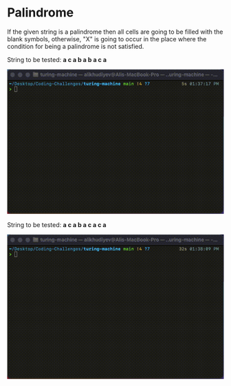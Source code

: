 # Palindrome

If the given string is a palindrome then all cells are going to be filled with the blank symbols, otherwise, "X" is going to occur in the place where the condition for being a palindrome is not satisfied.

String to be tested: **a c a b a b a c a**

![Palindrome](palindrome1.gif)

String to be tested: **a c a b a c a c a**

![Non-palindrome](palindrome2.gif)
